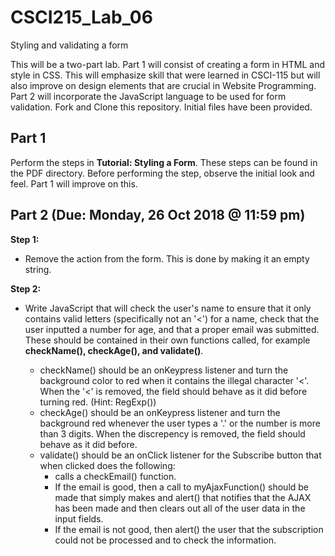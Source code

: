 # CSCI215_Lab_06
Styling and validating a form

This will be a two-part lab. Part 1 will consist of creating a form in HTML and style in CSS. This will emphasize skill that were learned in CSCI-115 but will also improve on design elements that are crucial in Website Programming. Part 2 will incorporate the JavaScript language to be used for form validation. Fork and Clone this repository. Initial files have been provided.

## Part 1
Perform the steps in **Tutorial: Styling a Form**. These steps can be found in the PDF directory. Before performing the step, observe the initial look and feel. Part 1 will improve on this.

## Part 2 (Due: Monday, 26 Oct 2018 @ 11:59 pm)
**Step 1:**
* Remove the action from the form. This is done by making it an empty string.

**Step 2:**
* Write JavaScript that will check the user's name to ensure that it only contains valid letters (specifically not an '\<') for a name, check that the user inputted a number for age, and that a proper email was submitted. These should be contained in their own functions called, for example **checkName(), checkAge(), and validate()**. 

  * checkName() should be an onKeypress listener and turn the background color to red when it contains the illegal character '\<'. When the '\<' is removed, the field should behave as it did before turning red. (Hint: RegExp())
  * checkAge() should be an onKeypress listener and turn the background red whenever the user types a '.' or the number is more than 3 digits. When the discrepency is removed, the field should behave as it did before.
  * validate() should be an onClick listener for the Subscribe button that when clicked does the following:
    * calls a checkEmail() function.
    * If the email is good, then a call to myAjaxFunction() should be made that simply makes and alert() that notifies that the AJAX has been made and then clears out all of the user data in the input fields.
    * If the email is not good, then alert() the user that the subscription could not be processed and to check the information.




